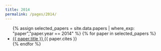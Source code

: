 ```yaml
---
title: 2014
permalink: /pages/2014/
---
```


<ul>
<!-- TODO generate pages and navigation https://jekyllrb.com/docs/plugins/generators/ or hardcode everything to deploy faster - better -->
    {% assign selected_papers = site.data.papers | where_exp: "paper","paper.year == 2014" %}
    {% for paper in selected_papers %}
      <li>
        <a href="{{ paper.url }}">
            {{ paper.title }}
        </a> {{ paper.cites }}
      </li>
    {% endfor %}
</ul>
